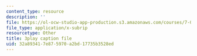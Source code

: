 ```yaml
---
content_type: resource
description: ''
file: https://ol-ocw-studio-app-production.s3.amazonaws.com/courses/7-014-introductory-biology-spring-2005/32a893417e875970a2bd17735b3528ed_RJf9jRf-Ekw.vtt
file_type: application/x-subrip
resourcetype: Other
title: 3play caption file
uid: 32a89341-7e87-5970-a2bd-17735b3528ed
---
```

